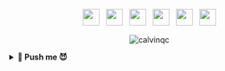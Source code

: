 <p align='center'> 
<a href="https://dev.to/calvinqc"><img height="30" src="https://raw.githubusercontent.com/trinwin/trinwin/master/icons/devto.png"></a>&nbsp;&nbsp;
<a href="https://twitter.com/calvinqc_"><img height="30" src="https://raw.githubusercontent.com/trinwin/trinwin/master/icons/twitter.png?raw=true"></a>&nbsp;&nbsp; 
<a href="https://facebook.com/calvin.nvqc"><img height="30" src="https://raw.githubusercontent.com/trinwin/trinwin/master/icons/facebook.png"></a>&nbsp;&nbsp;
<a href="https://instagram.com/calvin.qc"><img height="30" src="https://raw.githubusercontent.com/trinwin/trinwin/master/icons/instagram.png?raw=true"></a>&nbsp;&nbsp;
<a href="https://www.medium.com/@calvinqc"><img height="30" src="https://raw.githubusercontent.com/trinwin/trinwin/master/icons/medium.png?raw=true"></a>&nbsp;&nbsp;
<a href="https://www.linkedin.com/in/calvinqc/"><img height="30" src="https://raw.githubusercontent.com/trinwin/trinwin/master/icons/linkedin.png?raw=true"></a>
</p> 

<p align='center'>
<img src="https://komarev.com/ghpvc/?username=calvinqc" alt="calvinqc" /> 
</p>
    
<details>
 <summary><strong> 👀 Push me 😈 </strong></summary>
<img src="https://github.com/calvinqc/calvinqc/blob/master/assets/bungy-jump.jpg"/>

<p align='center'>
𝗣𝗥𝗢𝗗𝗨𝗖𝗧𝗜𝗢𝗡 𝗘𝗥𝗥𝗢𝗥: "It's bungy '<strong>JUMP</strong>', not Bungy '<strong>PUSH</strong>'!"


## Getting Started

```js
let myJob = null;

if (time === 🌤) {
   myJob = 𝗦𝗢𝗙𝗧𝗪𝗔𝗥𝗘 𝗘𝗡𝗚𝗜𝗡𝗘𝗘𝗥;
else if (time === 🌙): 
   myJob = 𝗧𝗘𝗖𝗛 𝗪𝗥𝗜𝗧𝗘𝗥;
}
```

## Features

🌱   Working on Node.js, GraphQL/REST, React.js/Redux, MongoDB/PostgreSQL, Google Cloud, 

💬   [FAQ](https://github.com/calvinqc/calvinqc/issues) about PayPal, SJSU, startups, blog posts.

⚡    Join [lunchclub](https://lunchclub.com/?invite_code=calvinn3) with me, and we might have a chance to meet each other.

📝   Publish posts bi-weekly on [Wednesday](https://medium.com/@calvinqc) about _tutorials, technologies, news, tips & tricks on full-stack programming._

## Latest Blog Posts
-   <a href="https://medium.com/swlh/webrtc-the-technology-that-powers-google-meet-hangout-facebook-messenger-and-discord-cb926973d786">WebRTC — The technology that powers Google Meet/Hangout, Facebook Messenger and Discord</a>

-   <a href="https://levelup.gitconnected.com/2020-mac-setup-that-makes-your-life-easier-f94d176f388">2020 Mac setup</a>

-   <a href="https://levelup.gitconnected.com/i-built-a-m-e-r-n-codebase-in-an-hour-742acd71ed7e">Full Tutorial to build Full M.E.R.N project</a>

- More on [Medium](https://medium.com/@calvinqc) and [dev.to](https://dev.to/calvinqc)

## Support 
☕️    If you found valuable resources that I have created, please feel free to support me with just a [coffee](https://www.buymeacoffee.com/calvinqc).

## Contribution
![Calvin's github stats](https://github-readme-stats.vercel.app/api?username=calvinqc&show_icons=true&theme=radical)

</details>
</details>

